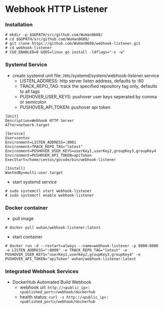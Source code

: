 Webhook HTTP Listener
====

### Installation
```
# mkdir -p $GOPATH/src/github.com/WuHan0608/
# cd $GOPATH/src/github.com/WuHan0608/
# git clone https://github.com/WuHan0608/webhook-listener.git
# cd webhook-listener
# CGO_ENABLED=0 GOOS=linux go install -ldflags="-s -w"
```

### Systemd Service
- create systemd unit file: /etc/systemd/system/webhook-listener.service
  - LISTEN_ADDRESS: http server listen address, defaults to :80
  - TRACK_REPO_TAG: track the specified repository tag only, defaults to all tags
  - PUSHOVER_USER_KEYS: pushover user keys seperated by comma or semicolon
  - PUSHOVER_API_TOKEN: pushover api token

```
[Unit]
Description=Webhook HTTP Server
After=network.target

[Service]
User=centos
Environment=LISTEN_ADDRESS=:8001
Environment=TRACK_REPO_TAG="latest"
Environment=PUSHOVER_USER_KEYS=userKey1,userKey2,groupKey3,groupKey4
Environment=PUSHOVER_API_TOKEN=apiToken
ExecStart=/home/centos/gocode/bin/webhook-listener

[Install]
WantedBy=multi-user.target
```

- start systemd service
```
# sudo systemctl start webhook-listener
# sudo systemctl enable webhook-listener
```

### Docker container
- pull image
```
# docker pull wuhan/webhook-listener:latest
```

- start container
```
# docker run -d --restart=always --name=webhook-listener -p 8000:8000 -e LISTEN_ADDRESS=":8000" -e TRACK_REPO_TAG="latest" -e PUSHOVER_USER_KEYS="userKey1,userKey2,groupKey3,groupKey4" -e PUSHOVER_API_TOKEN="apiToken" wuhan/webhook-listener:latest
```

### Integrated Webhook Services
- DockerHub Automated Build Webhook
  - webhook url: `http://<public_ip>:<published_port>/webhook/dockerhub`
  - health status: `curl -s http://<public_ip>:<published_port>/webhook/dockerhub`

